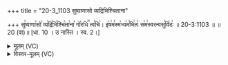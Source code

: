 +++
title = "20-3_1103 सुष्वाणासो व्यद्रिभिश्चिताना"

+++
सु꣣ष्वाणा꣢सो꣣ व्य꣡द्रि꣢भि꣣श्चि꣡ता꣢ना꣣ गो꣡रधि꣢꣯ त्व꣣चि꣢। इ꣡ष꣢म꣣स्म꣡भ्य꣢म꣣भि꣢तः꣣ स꣡म꣢स्वरन्वसु꣣वि꣡दः꣢ ॥ 20-3:1103 ॥ ॥20 (वा)॥ [धा. 10 । उ नास्ति । स्व. 2।]

<details><summary>मूलम् (VC)</summary>

सु꣣ष्वाणा꣢सो꣣ व्य꣡द्रि꣢भि꣣श्चि꣡ता꣢ना꣣ गो꣡रधि꣢꣯ त्व꣣चि꣢ । इ꣡ष꣢म꣣स्म꣡भ्य꣢म꣣भि꣢तः꣣ स꣡म꣢स्वरन्वसु꣣वि꣡दः꣢ ॥११०३॥
</details>

<details><summary>विस्वर-मूलम् (VC)</summary>

सुष्वाणासो व्यद्रिभिश्चिताना गोरधि त्वचि । इषमस्मभ्यमभितः समस्वरन्वसुविदः ॥११०३॥
</details>